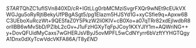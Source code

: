 $START$QhZC1ufISVn840XD/cR+IGtLLg0rbMCMziSvgrFXQr9wNEt9cEUkVXWGJgu5oRyRjtiBekyUfPBgASgt5/pg1Elazm5HJSYd1G+xyCSfie9q+Apxw6BC3UEboXuRczWt+9QESfaZ0Y5PkzW2li0KIV+cB0Xo+a07qTRr82xdEjIwdbR8orllBB6wMvSbD/PZlbL2cGv+J1uFzHGXyTqFpJCoy1KXYJIY1m+AQWriNG++y+DovQFUidMyCaxs7wGHERJsVByJ5ovMPFL5wCdNYyrr6bVzftYYHGTQgyA1Dnx0dXyTcwVdcVKFA86A/T8y$END$